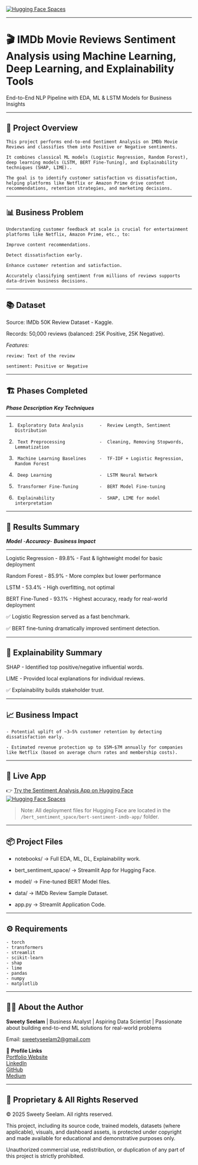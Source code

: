 
[![Hugging Face Spaces](https://img.shields.io/badge/HF%20Spaces-View%20App-blue?logo=huggingface&logoColor=white)](https://huggingface.co/spaces/sweetyseelam/bert-sentiment-imdb-app)

---

# 🎬 IMDb Movie Reviews Sentiment Analysis using Machine Learning, Deep Learning, and Explainability Tools

End-to-End NLP Pipeline with EDA, ML & LSTM Models for Business Insights

----

## 📄 Project Overview

    This project performs end-to-end Sentiment Analysis on IMDb Movie Reviews and classifies them into Positive or Negative sentiments.

    It combines classical ML models (Logistic Regression, Random Forest), deep learning models (LSTM, BERT Fine-Tuning), and Explainability techniques (SHAP, LIME)..

    The goal is to identify customer satisfaction vs dissatisfaction, helping platforms like Netflix or Amazon Prime drive content recommendations, retention strategies, and marketing decisions.

---

## 📊 Business Problem

    Understanding customer feedback at scale is crucial for entertainment platforms like Netflix, Amazon Prime, etc., to:

    Improve content recommendations.

    Detect dissatisfaction early.

    Enhance customer retention and satisfaction.

    Accurately classifying sentiment from millions of reviews supports data-driven business decisions.

---

## 📚 Dataset

Source: IMDb 50K Review Dataset - Kaggle.                         

Records: 50,000 reviews (balanced: 25K Positive, 25K Negative).                                 

*Features:*

    review: Text of the review

    sentiment: Positive or Negative

---

## 🏗️ Phases Completed

***Phase***	     ***Description***	              ***Key Techniques***

------------------------------------------------------------------------------------
1.	    Exploratory Data Analysis	   -  Review Length, Sentiment Distribution

2.	    Text Preprocessing	           -  Cleaning, Removing Stopwords, Lemmatization

3.	    Machine Learning Baselines	   -  TF-IDF + Logistic Regression, Random Forest

4.	    Deep Learning	               -  LSTM Neural Network

5.	    Transformer Fine-Tuning        -  BERT Model Fine-tuning

6.	    Explainability	               -  SHAP, LIME for model interpretation

---

## 🎯 Results Summary

***Model***	         -***Accuracy***-	 ***Business Impact***

------------------------------------------------------------------------
Logistic Regression	 -   89.8%	    -  Fast & lightweight model for basic deployment

Random Forest	     -   85.9%	    -  More complex but lower performance

LSTM	             -   53.4%	    -  High overfitting, not optimal

BERT Fine-Tuned	     -   93.1%	    -  Highest accuracy, ready for real-world deployment

✅ Logistic Regression served as a fast benchmark.

✅ BERT fine-tuning dramatically improved sentiment detection.

---

## 🧠 Explainability Summary
 
SHAP - Identified top positive/negative influential words.

LIME - Provided local explanations for individual reviews.

✅ Explainability builds stakeholder trust.

---

## 📈 Business Impact
        
    - Potential uplift of ~3–5% customer retention by detecting dissatisfaction early.

    - Estimated revenue protection up to $5M–$7M annually for companies like Netflix (based on average churn rates and membership costs).

---

## 🚀 Live App

👉 [Try the Sentiment Analysis App on Hugging Face](https://huggingface.co/spaces/sweetyseelam/bert-sentiment-imdb-app)  
[![Hugging Face Spaces](https://img.shields.io/badge/HF%20Spaces-View%20App-blue?logo=huggingface&logoColor=white)](https://huggingface.co/spaces/sweetyseelam/bert-sentiment-imdb-app)

> Note: All deployment files for Hugging Face are located in the `/bert_sentiment_space/bert-sentiment-imdb-app/` folder.

---

## 📦 Project Files

- notebooks/ → Full EDA, ML, DL, Explainability work.

- bert_sentiment_space/ → Streamlit App for Hugging Face.

- model/ → Fine-tuned BERT Model files.

- data/ → IMDb Review Sample Dataset.

- app.py → Streamlit Application Code.

---

## ⚙️ Requirements

    - torch                            
    - transformers                                 
    - streamlit                                 
    - scikit-learn                                  
    - shap                                  
    - lime                                 
    - pandas                                                  
    - numpy                            
    - matplotlib                                       

---

## 👩‍💼 About the Author    

**Sweety Seelam** | Business Analyst | Aspiring Data Scientist | Passionate about building end-to-end ML solutions for real-world problems                                                                                                      
                                                                                                                                           
Email: sweetyseelam2@gmail.com                                                   

🔗 **Profile Links**                                                                                                                                                                       
[Portfolio Website](https://sweetyseelam2.github.io/SweetySeelam.github.io/)                                                         
[LinkedIn](https://www.linkedin.com/in/sweetyrao670/)                                                                   
[GitHub](https://github.com/SweetySeelam2)                                                             
[Medium](https://medium.com/@sweetyseelam)

---

## 🔐 Proprietary & All Rights Reserved
© 2025 Sweety Seelam. All rights reserved.

This project, including its source code, trained models, datasets (where applicable), visuals, and dashboard assets, is protected under copyright and made available for educational and demonstrative purposes only.

Unauthorized commercial use, redistribution, or duplication of any part of this project is strictly prohibited.
